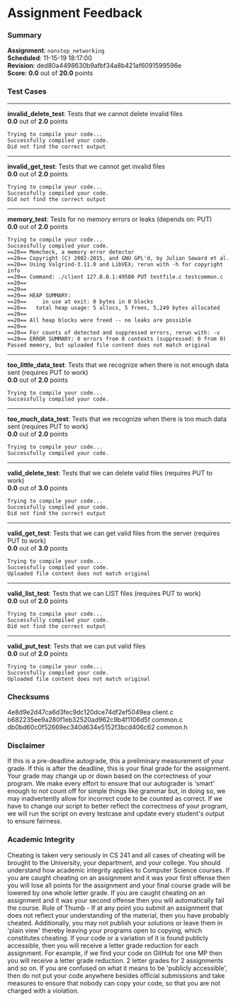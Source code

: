 # Assignment Feedback

### Summary

**Assignment**: `nonstop_networking`  
**Scheduled**: 11-15-19 18:17:00  
**Revision**: ded80a4498630b9afbf34a8b421af6091599596e  
**Score**: **0.0** out of **20.0** points

### Test Cases
---

**invalid_delete_test**: Tests that we cannot delete invalid files  
**0.0** out of **2.0** points
```
Trying to compile your code...
Successfully compiled your code.
Did not find the correct output
```
---

**invalid_get_test**: Tests that we cannot get invalid files  
**0.0** out of **2.0** points
```
Trying to compile your code...
Successfully compiled your code.
Did not find the correct output
```
---

**memory_test**: Tests for no memory errors or leaks (depends on: PUT)  
**0.0** out of **2.0** points
```
Trying to compile your code...
Successfully compiled your code.
==20== Memcheck, a memory error detector
==20== Copyright (C) 2002-2015, and GNU GPL'd, by Julian Seward et al.
==20== Using Valgrind-3.11.0 and LibVEX; rerun with -h for copyright info
==20== Command: ./client 127.0.0.1:49500 PUT testfile.c testcommon.c
==20== 
==20== 
==20== HEAP SUMMARY:
==20==     in use at exit: 0 bytes in 0 blocks
==20==   total heap usage: 5 allocs, 5 frees, 5,249 bytes allocated
==20== 
==20== All heap blocks were freed -- no leaks are possible
==20== 
==20== For counts of detected and suppressed errors, rerun with: -v
==20== ERROR SUMMARY: 0 errors from 0 contexts (suppressed: 0 from 0)
Passed memory, but uploaded file content does not match original
```
---

**too_little_data_test**: Tests that we recognize when there is not enough data sent (requires PUT to work)  
**0.0** out of **2.0** points
```
Trying to compile your code...
Successfully compiled your code.
```
---

**too_much_data_test**: Tests that we recognize when there is too much data sent (requires PUT to work)  
**0.0** out of **2.0** points
```
Trying to compile your code...
Successfully compiled your code.
```
---

**valid_delete_test**: Tests that we can delete valid files (requires PUT to work)  
**0.0** out of **3.0** points
```
Trying to compile your code...
Successfully compiled your code.
Did not find the correct output
```
---

**valid_get_test**: Tests that we can get valid files from the server (requires PUT to work)  
**0.0** out of **3.0** points
```
Trying to compile your code...
Successfully compiled your code.
Uploaded file content does not match original
```
---

**valid_list_test**: Tests that we can LIST files (requires PUT to work)  
**0.0** out of **2.0** points
```
Trying to compile your code...
Successfully compiled your code.
Did not find the correct output
```
---

**valid_put_test**: Tests that we can put valid files  
**0.0** out of **2.0** points
```
Trying to compile your code...
Successfully compiled your code.
Uploaded file content does not match original
```
### Checksums

4e8d9e2d47ca6d3fec9dc120dce74df2ef5049ea client.c  
b682235ee9a280f1eb32520ad962c9b4f1106d5f common.c  
db0bd60c0f52669ec340d634e5152f3bcd406c62 common.h


### Disclaimer
If this is a pre-deadline autograde, this a preliminary measurement of your grade.
If this is after the deadline, this is your final grade for the assignment.
Your grade may change up or down based on the correctness of your program.
We make every effort to ensure that our autograder is 'smart' enough to not count off
for simple things like grammar but, in doing so, we may inadvertently allow for
incorrect code to be counted as correct.
If we have to change our script to better reflect the correctness of your program,
we will run the script on every testcase and update every student's output to ensure fairness.



### Academic Integrity
Cheating is taken very seriously in CS 241 and all cases of cheating will be brought to the University, your department, and your college.
You should understand how academic integrity applies to Computer Science courses.
If you are caught cheating on an assignment and it was your first offense then you will lose all points for the assignment and your final course
grade will be lowered by one whole letter grade. If you are caught cheating on an assignment and it was your second offense then you will automatically fail the course.
Rule of Thumb - If at any point you submit an assignment that does not reflect your understanding of the material, then you have probably cheated.
Additionally, you may not publish your solutions or leave them in 'plain view' thereby leaving your programs open to copying, which constitutes cheating.
If your code or a variation of it is found publicly accessible, then you will receive a letter grade reduction for each assignment.
For example, if we find your code on GitHub for one MP then you will receive a letter grade reduction. 2 letter grades for 2 assignments and so on.
If you are confused on what it means to be 'publicly accessible', then do not put your code anywhere besides official submissions and take measures
to ensure that nobody can copy your code, so that you are not charged with a violation.



